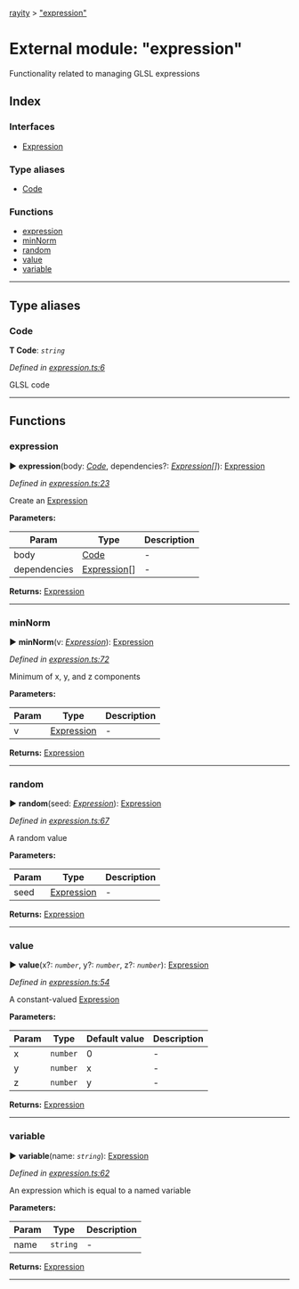 [rayity](../README.md) > ["expression"](../modules/_expression_.md)



# External module: "expression"


Functionality related to managing GLSL expressions

## Index

### Interfaces

* [Expression](../interfaces/_expression_.expression.md)


### Type aliases

* [Code](_expression_.md#code)


### Functions

* [expression](_expression_.md#expression-1)
* [minNorm](_expression_.md#minnorm)
* [random](_expression_.md#random)
* [value](_expression_.md#value)
* [variable](_expression_.md#variable)



---
## Type aliases
<a id="code"></a>

###  Code

**Τ Code**:  *`string`* 

*Defined in [expression.ts:6](https://github.com/gribbet/rayity/blob/master/src/expression.ts#L6)*



GLSL code




___


## Functions
<a id="expression-1"></a>

###  expression

► **expression**(body: *[Code](_expression_.md#code)*, dependencies?: *[Expression](../interfaces/_expression_.expression.md)[]*): [Expression](../interfaces/_expression_.expression.md)




*Defined in [expression.ts:23](https://github.com/gribbet/rayity/blob/master/src/expression.ts#L23)*



Create an [Expression](../interfaces/_expression_.expression.md)


**Parameters:**

| Param | Type | Description |
| ------ | ------ | ------ |
| body | [Code](_expression_.md#code)   |  - |
| dependencies | [Expression](../interfaces/_expression_.expression.md)[]   |  - |





**Returns:** [Expression](../interfaces/_expression_.expression.md)





___

<a id="minnorm"></a>

###  minNorm

► **minNorm**(v: *[Expression](../interfaces/_expression_.expression.md)*): [Expression](../interfaces/_expression_.expression.md)




*Defined in [expression.ts:72](https://github.com/gribbet/rayity/blob/master/src/expression.ts#L72)*



Minimum of x, y, and z components


**Parameters:**

| Param | Type | Description |
| ------ | ------ | ------ |
| v | [Expression](../interfaces/_expression_.expression.md)   |  - |





**Returns:** [Expression](../interfaces/_expression_.expression.md)





___

<a id="random"></a>

###  random

► **random**(seed: *[Expression](../interfaces/_expression_.expression.md)*): [Expression](../interfaces/_expression_.expression.md)




*Defined in [expression.ts:67](https://github.com/gribbet/rayity/blob/master/src/expression.ts#L67)*



A random value


**Parameters:**

| Param | Type | Description |
| ------ | ------ | ------ |
| seed | [Expression](../interfaces/_expression_.expression.md)   |  - |





**Returns:** [Expression](../interfaces/_expression_.expression.md)





___

<a id="value"></a>

###  value

► **value**(x?: *`number`*, y?: *`number`*, z?: *`number`*): [Expression](../interfaces/_expression_.expression.md)




*Defined in [expression.ts:54](https://github.com/gribbet/rayity/blob/master/src/expression.ts#L54)*



A constant-valued [Expression](../interfaces/_expression_.expression.md)


**Parameters:**

| Param | Type | Default value | Description |
| ------ | ------ | ------ | ------ |
| x | `number`  | 0 |   - |
| y | `number`  |  x |   - |
| z | `number`  |  y |   - |





**Returns:** [Expression](../interfaces/_expression_.expression.md)





___

<a id="variable"></a>

###  variable

► **variable**(name: *`string`*): [Expression](../interfaces/_expression_.expression.md)




*Defined in [expression.ts:62](https://github.com/gribbet/rayity/blob/master/src/expression.ts#L62)*



An expression which is equal to a named variable


**Parameters:**

| Param | Type | Description |
| ------ | ------ | ------ |
| name | `string`   |  - |





**Returns:** [Expression](../interfaces/_expression_.expression.md)





___


